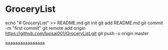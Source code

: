 # GroceryList
echo "# GroceryList" >> README.md
git init
git add README.md
git commit -m "first commit"
git remote add origin https://github.com/luosai001/GroceryList.git
git push -u origin master


aaaaaaaaaaaaaaaa

